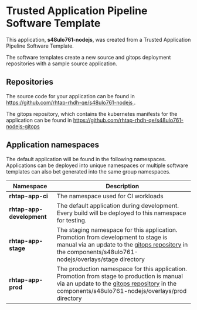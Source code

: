 # Trusted Application Pipeline Software Template

This application, **s48ulo761-nodejs**, was created from a Trusted Application Pipeline Software Template.

The software templates create a new source and gitops deployment repositories with a sample source application. 

## Repositories

The source code for your application can be found in [https://github.com/rhtap-rhdh-qe/s48ulo761-nodejs ](https://github.com/rhtap-rhdh-qe/s48ulo761-nodejs ).
 
The gitops repository, which contains the kubernetes manifests for the application can be found in 
[https://github.com/rhtap-rhdh-qe/s48ulo761-nodejs-gitops ](https://github.com/rhtap-rhdh-qe/s48ulo761-nodejs-gitops ) 

## Application namespaces 

The default application will be found in the following namespaces. Applications can be deployed into unique namespaces or multiple software templates can also bet generated into the same group namespaces.  

|  Namespace   |  Description   |  
| -------- | -------- |
| **rhtap-app-ci** | The namespace used for CI workloads |
| **rhtap-app-development** | The default application during development. Every build will be deployed to this namespace for testing. |
| **rhtap-app-stage** | The staging namespace for this application. Promotion from development to stage is manual via an update to the [gitops repository](https://github.com/rhtap-rhdh-qe/s48ulo761-nodejs-gitops ) in the components/s48ulo761-nodejs/overlays/stage directory |
| **rhtap-app-prod** | The production namespace for this application. Promotion from stage to production is manual via an update to the [gitops repository](https://github.com/rhtap-rhdh-qe/s48ulo761-nodejs-gitops ) in the components/s48ulo761-nodejs/overlays/prod directory |